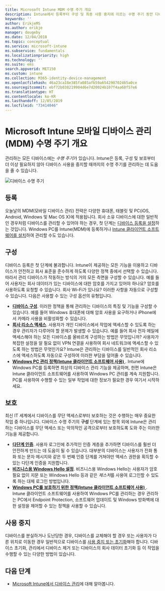 ```yaml
---
title: Microsoft Intune MDM 수명 주기 개요
description: Intune에서 등록부터 구성 및 최종 사용 중지에 이르는 수명 주기 동안 디바이스를 관리하는 데 어떤 도움을 주는지 알아봅니다.
keywords: ''
author: ErikjeMS
ms.author: erikje
manager: dougeby
ms.date: 12/04/2018
ms.topic: conceptual
ms.service: microsoft-intune
ms.subservice: fundamentals
ms.localizationpriority: high
ms.technology: ''
ms.suite: ems
search.appverid: MET150
ms.custom: intune
ms.collection: M365-identity-device-management
ms.openlocfilehash: 46a23ca18e385fa085afb59a654290702465a0ce
ms.sourcegitcommit: ebf72b038219904d6e7d20024b107f4aa68f57e6
ms.translationtype: HT
ms.contentlocale: ko-KR
ms.lasthandoff: 12/05/2019
ms.locfileid: "73414046"
---
```

# <a name="overview-of-the-microsoft-intune-mobile-device-management-mdm-lifecycle"></a>Microsoft Intune 모바일 디바이스 관리(MDM) 수명 주기 개요

관리하는 모든 디바이스에는 *수명 주기*가 있습니다. Intune은 등록, 구성 및 보호부터 더 이상 필요하지 않아 디바이스 사용을 중지할 때까지의 수명 주기를 관리하는 데 도움을 줄 수 있습니다.

![디바이스 수명 주기](./media/device-lifecycle/device-lifecycle.png "Intune 디바이스 수명 주기")

## <a name="enroll"></a>등록

오늘날의 MDM(모바일 디바이스 관리) 전략은 다양한 휴대폰, 태블릿 및 PC(iOS, Android, Windows 및 Mac OS X)에 적용됩니다. 회사 소유 디바이스에 대한 일반적인 경우처럼 디바이스를 관리할 수 있어야 하는 경우, 첫 단계는 [디바이스 등록을 설정](../enrollment/device-enrollment.md)하는 것입니다. Windows PC를 Intune(MDM)에 등록하거나 [Intune 클라이언트 소프트웨어를 설치](../manage-windows-pcs-with-microsoft-intune.md)하여 관리할 수도 있습니다.

## <a name="configure"></a>구성

디바이스 등록은 첫 단계에 불과합니다. Intune이 제공하는 모든 기능을 이용하고 디바이스가 안전하고 회사 표준을 준수하게 하도록 다양한 정책 중에서 선택할 수 있습니다. 따라서 관리 디바이스가 작동하는 방식의 거의 모든 측면을 구성할 수 있습니다. 예를 들어 사용자는 회사 데이터가 있는 디바이스에 대한 암호를 가지고 있어야 하나요? 암호를 사용하도록 요청할 수 있습니다. 회사 Wi-Fi가 있나요? 이러한 사항을 자동으로 구성할 수 있습니다. 다음은 사용할 수 있는 구성 옵션의 유형입니다.

- [**디바이스 구성**](../configuration/device-profiles.md). 이러한 정책을 통해 관리하는 디바이스의 특징 및 기능을 구성할 수 있습니다. 예를 들어 Windows 휴대폰에 대해 암호 사용을 요구하거나 iPhone에서 카메라 사용을 비활성화할 수 있습니다.
- [**회사 리소스 액세스**](../configuration/device-profiles.md). 사용자가 개인 디바이스에서 작업에 액세스할 수 있도록 하는 경우 관리자가 다루어야 할 문제가 발생할 수 있습니다. 예를 들어 회사 전자 메일에 액세스해야 하는 모든 디바이스를 올바르게 구성하는 방법은 무엇입니까? 사용자가 복잡한 설정을 알 필요 없이 VPN 연결을 사용하여 회사 네트워크에 액세스할 수 있도록 하는 방법은 무엇인가요? Intune은 관리하는 디바이스를 일반적인 회사 리소스에 액세스하도록 자동으로 구성하여 이러한 부담을 덜어줄 수 있습니다.
- [**Windows PC 관리 정책(Intune 클라이언트 소프트웨어 사용)** ](common-windows-pc-management-tasks-with-the-microsoft-intune-computer-client.md). Intune에 Windows PC를 등록하면 최상의 디바이스 관리 기능을 제공하며, 한편 Intune은 Intune 클라이언트 소프트웨어를 사용하여 Windows PC 관리를 계속 지원합니다. PC를 사용하여 수행할 수 있는 일부 작업에 대한 정보가 필요한 경우 여기서 시작하세요.

## <a name="protect"></a>보호

최신 IT 세계에서 디바이스를 무단 액세스로부터 보호하는 것은 수행하는 매우 중요한 작업 중 하나입니다. 디바이스 수명 주기의 **구성** 단계에 있는 항목 외에 Intune은 관리하는 디바이스를 무단 액세스 또는 악의적인 공격으로부터 보호하도록 도와 주는 이러한 기능을 제공합니다.

- [**다단계 인증**](../enrollment/multi-factor-authentication.md). 사용자 로그인에 추가적인 인증 계층을 추가하면 디바이스를 훨씬 더 안전하게 만드는 데 도움이 될 수 있습니다. 대부분의 디바이스는 사용자가 전화 통화 또는 문자 메시지와 같은 두 번째 인증 단계를 거쳐야만 액세스 권한을 획득할 수 있는 다단계 인증을 지원합니다.
- [**비즈니스용 Windows Hello 설정**](../protect/windows-hello.md). 비즈니스용 Windows Hello는 사용자가 암호 필요 없이 지문 또는 Windows Hello 등과 같은 *제스처*를 사용여 로그인할 수 있도록 하는 대체 로그인 방법입니다.
- [**Windows PC를 보호하기 위한 정책(Intune 클라이언트 소프트웨어 사용)** ](../policies-to-protect-windows-pcs-in-microsoft-intune.md). Intune 클라이언트 소프트웨어를 사용하여 Windows PC를 관리하는 경우 관리하는 PC에서 Endpoint Protection, 소프트웨어 업데이트 및 Windows 방화벽에 대한 설정을 제어할 수 있는 정책을 사용할 수 있습니다.

## <a name="retire"></a>사용 중지

디바이스를 분실하거나 도난당한 경우, 디바이스를 교체해야 할 경우 또는 사용자가 다른 위치로 이동한 경우 일반적으로 디바이스를 [사용 중지 또는 초기화](../remote-actions/device-management.md)해야 합니다. 디바이스 초기화, 관리에서 디바이스 제거 또는 디바이스의 회사 데이터 초기화 등 이 작업을 수행할 수 있는 다양한 방법이 있습니다.

## <a name="next-steps"></a>다음 단계

- [Microsoft Intune에서 디바이스 관리](../remote-actions/device-management.md)에 대해 알아봅니다.
